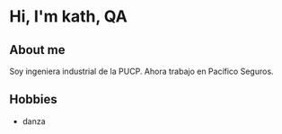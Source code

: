 # Hi, I'm kath, QA
## About me
Soy ingeniera industrial de la PUCP. Ahora trabajo en Pacífico Seguros.

## Hobbies

- danza